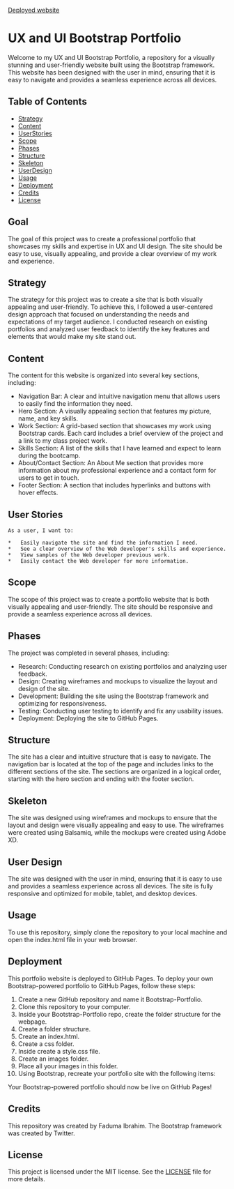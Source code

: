 [Deployed website](https://fadumasaidcodes.github.io/Faduma-Portfolio-bootstrap/)

# UX and UI Bootstrap Portfolio

Welcome to my UX and UI Bootstrap Portfolio, a repository for a visually stunning and user-friendly website built using the Bootstrap framework. This website has been designed with the user in mind, ensuring that it is easy to navigate and provides a seamless experience across all devices.

## Table of Contents 
* [Strategy](#Strategy) 
* [Content](#Content) 
* [UserStories](#UserStories)
* [Scope](#Scope)
* [Phases](#Phases)
* [Structure](#Structure)
* [Skeleton](#Skeleton)
* [UserDesign](#UserDesign)
* [Usage](#Usage)
* [Deployment](#Deployment)
* [Credits](#Credits)
* [License](#License)


## Goal

The goal of this project was to create a professional portfolio that showcases my skills and expertise in UX and UI design. The site should be easy to use, visually appealing, and provide a clear overview of my work and experience.

## Strategy

The strategy for this project was to create a site that is both visually appealing and user-friendly. To achieve this, I followed a user-centered design approach that focused on understanding the needs and expectations of my target audience. I conducted research on existing portfolios and analyzed user feedback to identify the key features and elements that would make my site stand out.

## Content

The content for this website is organized into several key sections, including:

*   Navigation Bar: A clear and intuitive navigation menu that allows users to easily find the information they need.
*   Hero Section: A visually appealing section that features my picture, name, and key skills.
*   Work Section: A grid-based section that showcases my work using Bootstrap cards. Each card includes a brief overview of the project and a link to my class project work.
*   Skills Section: A list of the skills that I have learned and expect to learn during the bootcamp.
*   About/Contact Section: An About Me section that provides more information about my professional experience and a contact form for users to get in touch.
*   Footer Section: A section that includes hyperlinks and buttons with hover effects.

## User Stories

```
As a user, I want to:

*   Easily navigate the site and find the information I need.
*   See a clear overview of the Web developer's skills and experience.
*   View samples of the Web developer previous work.
*   Easily contact the Web developer for more information.

```
## Scope

The scope of this project was to create a portfolio website that is both visually appealing and user-friendly. The site should be responsive and provide a seamless experience across all devices.

## Phases

The project was completed in several phases, including:

*   Research: Conducting research on existing portfolios and analyzing user feedback.
*   Design: Creating wireframes and mockups to visualize the layout and design of the site.
*   Development: Building the site using the Bootstrap framework and optimizing for responsiveness.
*   Testing: Conducting user testing to identify and fix any usability issues.
*   Deployment: Deploying the site to GitHub Pages.

## Structure

The site has a clear and intuitive structure that is easy to navigate. The navigation bar is located at the top of the page and includes links to the different sections of the site. The sections are organized in a logical order, starting with the hero section and ending with the footer section.

## Skeleton

The site was designed using wireframes and mockups to ensure that the layout and design were visually appealing and easy to use. The wireframes were created using Balsamiq, while the mockups were created using Adobe XD.

## User Design

The site was designed with the user in mind, ensuring that it is easy to use and provides a seamless experience across all devices. The site is fully responsive and optimized for mobile, tablet, and desktop devices.

## Usage

To use this repository, simply clone the repository to your local machine and open the index.html file in your web browser.

## Deployment

This portfolio website is deployed to GitHub Pages. To deploy your own Bootstrap-powered portfolio to GitHub Pages, follow these steps:

1.  Create a new GitHub repository and name it Bootstrap-Portfolio.
2.  Clone this repository to your computer.
3.  Inside your Bootstrap-Portfolio repo, create the folder structure for the webpage.
4.  Create a folder structure.
5.  Create an index.html.
6.  Create a css folder.
7.  Inside create a style.css file.
8.  Create an images folder.
9.  Place all your images in this folder.
10. Using Bootstrap, recreate your portfolio site with the following items:

Your Bootstrap-powered portfolio should now be live on GitHub Pages!

## Credits

This repository was created by Faduma Ibrahim. The Bootstrap framework was created by Twitter.

## License

This project is licensed under the MIT license. See the [LICENSE](LICENSE) file for more details.



